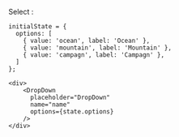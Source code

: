 Select :

    initialState = {
      options: [
        { value: 'ocean', label: 'Ocean' },
        { value: 'mountain', label: 'Mountain' },
        { value: 'campagn', label: 'Campagn' },
      ]
    };
    
    <div> 
        <DropDown
          placeholder="DropDown"
          name="name"
          options={state.options}
        />
    </div>

